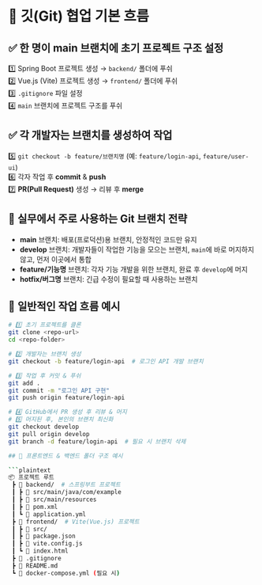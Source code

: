 # 🔹 깃(Git) 협업 기본 흐름

## ✅ 한 명이 main 브랜치에 초기 프로젝트 구조 설정
1️⃣ Spring Boot 프로젝트 생성 → `backend/` 폴더에 푸쉬  
2️⃣ Vue.js (Vite) 프로젝트 생성 → `frontend/` 폴더에 푸쉬  
3️⃣ `.gitignore` 파일 설정  
4️⃣ `main` 브랜치에 프로젝트 구조를 푸쉬  

## ✅ 각 개발자는 브랜치를 생성하여 작업
5️⃣ `git checkout -b feature/브랜치명` (예: `feature/login-api`, `feature/user-ui`)  
6️⃣ 각자 작업 후 **commit** & **push**  
7️⃣ **PR(Pull Request)** 생성 → 리뷰 후 **merge**  

## 🔹 실무에서 주로 사용하는 Git 브랜치 전략
- **main** 브랜치: 배포(프로덕션)용 브랜치, 안정적인 코드만 유지  
- **develop** 브랜치: 개발자들이 작업한 기능을 모으는 브랜치, `main`에 바로 머지하지 않고, 먼저 이곳에서 통합  
- **feature/기능명** 브랜치: 각자 기능 개발을 위한 브랜치, 완료 후 `develop`에 머지  
- **hotfix/버그명** 브랜치: 긴급 수정이 필요할 때 사용하는 브랜치  

## 📌 일반적인 작업 흐름 예시

```bash
# 1️⃣ 초기 프로젝트를 클론
git clone <repo-url>
cd <repo-folder>

# 2️⃣ 개발자는 브랜치 생성
git checkout -b feature/login-api  # 로그인 API 개발 브랜치

# 3️⃣ 작업 후 커밋 & 푸쉬
git add .
git commit -m "로그인 API 구현"
git push origin feature/login-api

# 4️⃣ GitHub에서 PR 생성 후 리뷰 & 머지
# 5️⃣ 머지된 후, 본인의 브랜치 최신화
git checkout develop
git pull origin develop
git branch -d feature/login-api  # 필요 시 브랜치 삭제

## 🔹 프론트엔드 & 백엔드 폴더 구조 예시

```plaintext
📦 프로젝트 루트
 ┣ 📂 backend/  # 스프링부트 프로젝트
 ┃ ┣ 📂 src/main/java/com/example
 ┃ ┣ 📂 src/main/resources
 ┃ ┣ 📜 pom.xml
 ┃ ┗ 📜 application.yml
 ┣ 📂 frontend/  # Vite(Vue.js) 프로젝트
 ┃ ┣ 📂 src/
 ┃ ┣ 📜 package.json
 ┃ ┣ 📜 vite.config.js
 ┃ ┗ 📜 index.html
 ┣ 📜 .gitignore
 ┣ 📜 README.md
 ┗ 📜 docker-compose.yml (필요 시)

